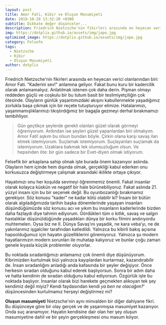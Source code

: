 ```yaml
---
layout: post
title: Amor Fati, Kibir ve Oluşun Masumiyeti
date: 2019-10-28 13:32:20 +0300
subtitle: Dikkate değer düşünceler...
description: Friedrich Nietzsche'nin fikirleri arasında en heyecan verici olanlarından biri; Amor Fati.
img: https://dotplix.github.io/assets/img/japo.jpg
optimized_image: https://dotplix.github.io/assets/img/japo.jpg
category: Felsefe
tags:
  - Nietzsche
  - Kibir
  - Oluşun Masumiyeti
author: dotplix
---
```


Friedrich Nietzsche'nin fikirleri arasında en heyecan verici olanlarından biri: Amor Fati. "Kaderini sev!" anlamına geliyor. Fakat bunu kuru bir kadercilik olarak anlamamalıyız. Anlatılmak istenen çok daha derin. Pişman olmayı reddeden güçlü ve coşkulu bir bu tutum basit bir teslimiyetçiliğin çok ötesinde. Olayların günlük yaşantımızdaki akışını kabullenmekte yaşadığımız zorlukla başa çıkmak için bir reçete tutuşturuyor elimize. Hatalarımızı, yaşanmamışlıklarımızı tıkıştırdığımız bir bagajla gezmeyi derhal bırakmamızı tembihliyor.

> Gün geçtikçe şeylerde gerekli olanları güzel olarak görmeyi öğreniyorum. Ardından ise şeyleri güzel yapanlardan biri olmalıyım. Amor Fati! aşkım bu olsun bundan böyle. Çirkin olana karşı savaş ilan etmek istemiyorum. Suçlamak istemiyorum. Suçlayanları suçlamak da istemiyorum. Uzaklara bakmak tek olumsuzluğum olsun. Ve hepsinden öte: bir gün sadece bir Evet-diyen olmak istiyorum.

Felsefik bir arkaplana sahip olmak işte burada önem kazanıyor aslında. Olayların hem içinde hem dışında olmak, gerçekliği kabul ederken onu korkusuzca değiştirmeye çalışmak arasındaki ikilikte ortaya çıkıyor. 

Hayatımızı onu her koşulda sevmeyi öğrenmemiz önemli. Fakat insanlar olarak kolayca küskün ve negatif bir hale bürünebiliyoruz. Fakat aslında 21. yüzyıl insanı için bu bir seçenek değil. Bu oyunbozanlığı bırakmamız gerekiyor. Söz konusu "kader" ne kadar kötü olabilir ki? İnsanı bir bütün olarak algıladığımızda tarihin başka dönemlerinde yaşayan insanları düşündüğümüzde söz konusu acı ve yıkım bu insanların kaderlerinde bizden daha fazlaydı diye tahmin ediyorum. Gördükleri tüm o kıtlık, savaş ve salgın hastalıklar düşünüldüğünde yaşadıkları dünya bir korku filmini andırıyordu muhtemelen. Oysa biz ne II. Dünya Savaş’ını yaşadık, ne kara veba’yı, ne de yakınlarımız işgalciler tarafından katledildi. Yalnızca bu kibirli bakış açısına hapsolduğumuz için hayatın güzelliklerini göremiyoruz. Yalnızca şu modern hayatlarımızın modern sorunları ile muhatap kalıyoruz ve bunlar çoğu zaman genele kıyasla küçük problemler oluyorlar.

Bu noktada sıradanlığımızı anlamamız çok önemli diye düşünüyorum. Kibrimizden kurtulmak bizi yalnızca kayıplardan kurtarmaz, kazandırabilir de. İnsan sıradanlığını anladığı anda kafasında bir şeyler değişiyor. Önce herkesin sıradan olduğunu kabul ederek başlıyorsun. Sonra bir adım daha ve hatta kendinin de sıradan olduğunu kabul ediyorsun. Özgürlük işte bu noktada başlıyor. İnsanlar olarak bizi harekete geçmekten alıkoyan tek şey kendimiz değil miyiz? Kendi faydasından kendi *ya ben ne olacağım?*' düşüncesinden kurtulmamız herşeyi değiştirmez mi?

**Oluşun masumiyeti** Nietzsche'nin aynı minvalden bir diğer dahiyane fikri. Bu düşünceye göre bir olay gerçek ve de yaşanmışsa masumiyet kazanıyor. Onda suç aranamıyor. Hayatın kendisine dair olan her şey oluşun masumiyetine dahil ve bir şeyin gerçekleşmesi onu masum kılıyor.